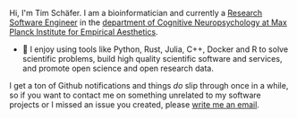 Hi, I'm Tim Schäfer. I am a bioinformatician and currently a [Research Software Engineer](https://de-rse.org/en/) in the [department of Cognitive Neuropsychology at Max Planck Institute for Empirical Aesthetics](https://www.aesthetics.mpg.de/en/research/department-of-cognitive-neuropsychology.html).

- :rocket: I enjoy using tools like Python, Rust, Julia, C++, Docker and R to solve scientific problems, build high quality scientific software and services, and promote open science and open research data.

I get a ton of Github notifications and things *do* slip through once in a while, so if you want to contact me on something unrelated to my software projects or I missed an issue you created, please [write me an email](https://ts.rcmd.org/contact.html).

